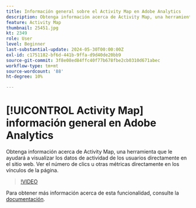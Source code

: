 ```yaml
---
title: Información general sobre el Activity Map en Adobe Analytics
description: Obtenga información acerca de Activity Map, una herramienta que le ayudará a visualizar los datos de actividad de los usuarios directamente en el sitio web. Ver el número de clics u otras métricas directamente en los vínculos de la página.
feature: Activity Map
thumbnail: 25451.jpg
kt: 2349
role: User
level: Beginner
last-substantial-update: 2024-05-30T00:00:00Z
exl-id: c1751182-bf6d-441b-9ffa-d9d40de20bb9
source-git-commit: 3f8e08ed84ffc40f77b678fbe2cb0310d671abec
workflow-type: tm+mt
source-wordcount: '88'
ht-degree: 10%

---
```


# [!UICONTROL Activity Map] información general en Adobe Analytics

Obtenga información acerca de Activity Map, una herramienta que le ayudará a visualizar los datos de actividad de los usuarios directamente en el sitio web. Ver el número de clics u otras métricas directamente en los vínculos de la página.

>[!VIDEO](https://video.tv.adobe.com/v/25451/?quality=12&learn=on)

Para obtener más información acerca de esta funcionalidad, consulte la [documentación](https://experienceleague.adobe.com/en/docs/analytics/analyze/activity-map/activity-map).
